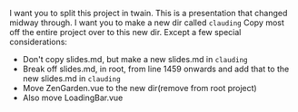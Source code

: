 I want you to split this project in twain. This is a presentation that changed midway through.
I want you to make a new dir called `clauding`
Copy most off the entire project over to this new dir. Except a few special considerations:

- Don't copy slides.md, but make a new slides.md in `clauding`
- Break off slides.md, in root, from line 1459 onwards and add that to the new slides.md in `clauding`
- Move ZenGarden.vue to the new dir(remove from root project)
- Also move LoadingBar.vue

